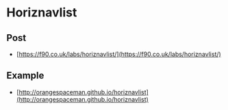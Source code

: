 # Horiznavlist

## Post

 - [https://f90.co.uk/labs/horiznavlist/](https://f90.co.uk/labs/horiznavlist/)

## Example

 - [http://orangespaceman.github.io/horiznavlist](http://orangespaceman.github.io/horiznavlist)
